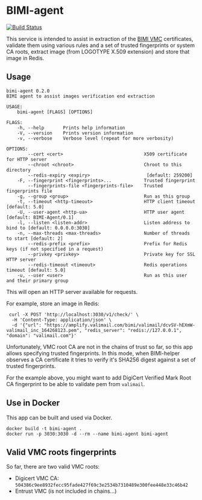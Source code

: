 # BIMI-agent

[![Build Status](https://ci.rspamd.com/api/badges/rspamd/bimi-helper/status.svg)](https://ci.rspamd.com/rspamd/bimi-helper)

This service is intended to assist in extraction of the [BIMI VMC](https://bimigroup.org/verified-mark-certificates-vmc-and-bimi/)
certificates, validate them using various rules and  a set of trusted 
fingerprints or system CA roots, extract image (from LOGOTYPE X.509 extension) and
store that image in Redis.

## Usage

```commandline
bimi-agent 0.2.0
BIMI agent to assist images verification end extraction

USAGE:
    bimi-agent [FLAGS] [OPTIONS]

FLAGS:
    -h, --help       Prints help information
    -V, --version    Prints version information
    -v, --verbose    Verbose level (repeat for more verbosity)

OPTIONS:
        --cert <cert>                              X509 certificate for HTTP server
        --chroot <chroot>                          Chroot to this directory
        --redis-expiry <expiry>                     [default: 259200]
    -F, --fingerprint <fingerprints>...            Trusted fingerprint
        --fingerprints-file <fingerprints-file>    Trusted fingerprints file
    -g, --group <group>                            Run as this group
    -t, --timeout <http-timeout>                   HTTP client timeout [default: 5.0]
    -U, --user-agent <http-ua>                     HTTP user agent [default: BIMI-Agent/0.1]
    -l, --listen <listen-addr>                     Listen address to bind to [default: 0.0.0.0:3030]
    -n, --max-threads <max-threads>                Number of threads to start [default: 2]
        --redis-prefix <prefix>                    Prefix for Redis keys (if not specified in a request)
        --privkey <privkey>                        Private key for SSL HTTP server
        --redis-timeout <timeout>                  Redis operations timeout [default: 5.0]
    -u, --user <user>                              Run as this user and their primary group
```

This will open an HTTP server available for requests.

For example, store an image in Redis:

```commandline
 curl -X POST 'http://localhost:3030/v1/check/' \
  -H 'Content-Type: application/json' \
  -d '{"url": "https://amplify.valimail.com/bimi/valimail/dcvSV-hEXmW-valimail_inc_164268123.pem", "redis_server": "redis://127.0.0.1", "domain": "valimail.com"}'
```

Unfortunately, VMC root CA are not in the chains of trust so far, so this app
allows specifying trusted fingerprints. In this mode, when BIMI-helper observes
a CA certificate it tries to verify it's SHA256 digest against a set of trusted
fingerprints.

For the example above, you might want to add DigiCert Verified Mark Root CA fingerprint
to be able to validate pem from `valimail`. 

## Use in Docker

This app can be built and used via Docker.

```commandline
docker build -t bimi-agent .
docker run -p 3030:3030 -d --rm --name bimi-agent bimi-agent
```

## Valid VMC roots fingerprints

So far, there are two valid VMC roots:
* Digicert VMC CA: `504386c9ee8932fecc95fade427f69c3e2534b7310489e300fee448e33c46b42`
* Entrust VMC (is not included in chains...)
